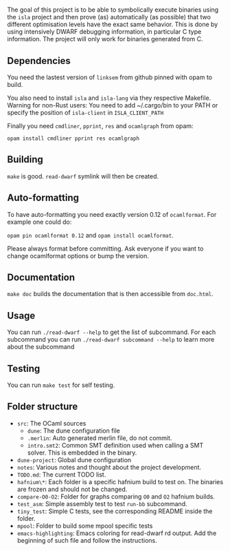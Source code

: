 # <Insert name here>

The goal of this project is to be able to symbolically execute binaries
using the `isla` project and then prove (as) automatically (as possible)
that two different optimisation levels have the exact same behavior. 
This is done by using intensively DWARF debugging information, in particular 
C type information. The project will only work for binaries generated from C.

## Dependencies

You need the lastest version of `linksem` from github pinned with opam to build.

You also need to install `isla` and `isla-lang` via they respective Makefile.
Warning for non-Rust users: You need to add ~/.cargo/bin to your PATH
or specify the position of `isla-client` in `ISLA_CLIENT_PATH`

Finally you need `cmdliner`, `pprint`, `res` and `ocamlgraph` from opam:

`opam install cmdliner pprint res ocamlgraph`

## Building

`make` is good. `read-dwarf` symlink will then be created.

## Auto-formatting

To have auto-formatting you need exactly version 0.12 of `ocamlformat`. 
For example one could do:

`opam pin ocamlformat 0.12` and `opam install ocamlformat`.

Please always format before committing.
Ask everyone if you want to change ocamlformat options or bump the version.


## Documentation

`make doc` builds the documentation that is then accessible from `doc.html`.

## Usage

You can run `./read-dwarf --help` to get the list of subcommand. For each 
subcommand you can run `./read-dwarf subcommand --help` to learn more about
the subcommand

## Testing

You can run `make test` for self testing.

## Folder structure

 - `src`: The OCaml sources
   - `dune`: The dune configuration file
   - `.merlin`: Auto generated merlin file, do not commit.
   - `intro.smt2`: Common SMT definition used when calling a SMT solver.
     This is embedded in the binary.
 - `dune-project`: Global dune configuration
 - `notes`: Various notes and thought about the project development. 
 - `TODO.md`: The current TODO list.
 - `hafnium\*`: Each folder is a specific hafnium build to test on. 
   The binaries are frozen and should not be changed.
 - `compare-O0-O2`: Folder for graphs comparing `O0` and `O2` hafnium builds.
 - `test_asm`: Simple assembly test to test `run-bb` subcommand.
 - `tiny_test`: Simple C tests, see the corresponding README inside the folder.
 - `mpool`: Folder to build some mpool specific tests
 - `emacs-highlighting`: Emacs coloring for read-dwarf rd output. 
   Add the beginning of such file and follow the instructions.
 
